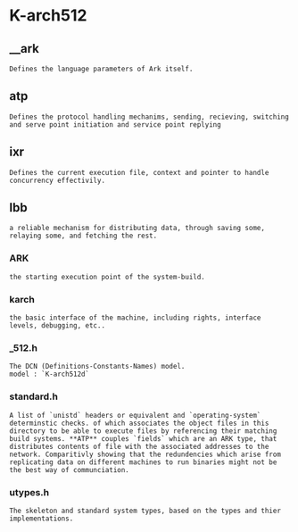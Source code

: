 # K-arch512

## \_\_ark
	
	Defines the language parameters of Ark itself.        
	

## atp
	
	Defines the protocol handling mechanims, sending, recieving, switching and serve point initiation and service point replying
	      


## ixr
	
	Defines the current execution file, context and pointer to handle concurrency effectivily.
	


## lbb
	
	a reliable mechanism for distributing data, through saving some, relaying some, and fetching the rest.
	

### ARK
	
	the starting execution point of the system-build.
	

### __karch__
	
	the basic interface of the machine, including rights, interface levels, debugging, etc..
	

### \_512.h
	
	The DCN (Definitions-Constants-Names) model.
	model : `K-arch512d`


### standard.h
	A list of `unistd` headers or equivalent and `operating-system` determinstic checks. of which associates the object files in this directory to be able to execute files by referencing their matching build systems. **ATP** couples `fields` which are an ARK type, that distributes contents of file with the associated addresses to the network. Comparitivly showing that the redundencies which arise from replicating data on different machines to run binaries might not be the best way of communciation.



### utypes.h
	
	The skeleton and standard system types, based on the types and thier implementations.
	

